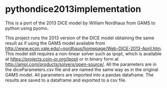 # pythondice2013implementation
This is a port of the 2013 DICE model by William Nordhaus from GAMS to python using pyomo.  

This project runs the 2013 version of the DICE model obtaining the same result as if using the GAMS model available from http://www.econ.yale.edu/~nordhaus/homepage/Web-DICE-2013-April.htm.  This model still requires a non-linear solver such as ipopt, which is available at https://projects.coin-or.org/Ipopt or in binary form at http://ampl.com/products/solvers/open-source/.   All the parameters are in the diceParameters.csv file and are named the same way as in the original GAMS model.  All parameters are imported into a pandas dataframe.  The results are saved to a dataframe and exported to a csv file.
